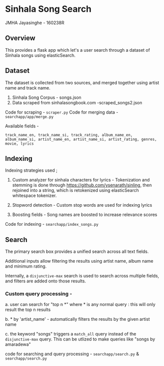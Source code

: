 # Sinhala Song Search
JMHA Jayasinghe - 160238R


## Overview

This provides a flask app which let's a user search through a dataset of Sinhala songs using elasticSearch.

## Dataset

The dataset is collected from two sources, and merged together using artist name and track name.
1. Sinhala Song Corpus - songs.json
2. Data scraped from sinhalasongbook.com -scraped_songs2.json

Code for scraping - `scraper.py`
Code for merging data - `searchapp/app/merge.py`

Available fields -

```track_name_en, track_name_si, track_rating, album_name_en, album_name_si, artist_name_en, artist_name_si, artist_rating, genres, movie, lyrics```


## Indexing

Indexing strategies used ;

1. Custom analyzer for sinhala characters for lyrics - Tokenization and stemming is done through https://github.com/ysenarath/sinling, then rejoined into a string, which is retokenized using elasticSearch whitespace tokenizer.

2. Stopword detection - Custom stop words are used for indexing lyrics

3. Boosting fields - Song names are boosted to increase relevance scores

Code for indexing - `searchapp/index_songs.py`

## Search

The primary search box provides a unified search across all text fields. 

Additional inputs allow filtering the results using artist name, album name and minimum rating.

Internally, a `disjunctive-max` search is used to search across multiple fields, and filters are added onto those results.

### Custom query processing - 

a. user can search for "top n *" where * is any normal query : this will only result the top n results

b. * by 'artist_name' - automatically filters the results by the given artist name

c. the keyword "songs" triggers a `match_all` query instead of the `disjunctive-max` query. This can be utlized to make queries like "songs by amaradewa" 

code for searching and query processing - `searchapp/search.py` & `searchapp/search.py`
